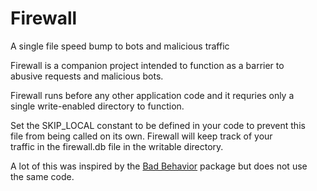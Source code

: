 # Firewall
A single file speed bump to bots and malicious traffic

Firewall is a companion project intended to function as a barrier to  
abusive requests and malicious bots.

Firewall runs before any other application code and it requries only a  
single write-enabled directory to function.

Set the SKIP_LOCAL constant to be defined in your code to prevent this  
file from being called on its own. Firewall will keep track of your  
traffic in the firewall.db file in the writable directory.

A lot of this was inspired by the [Bad Behavior](http://bad-behavior.ioerror.us) package but does not use  
the same code.
